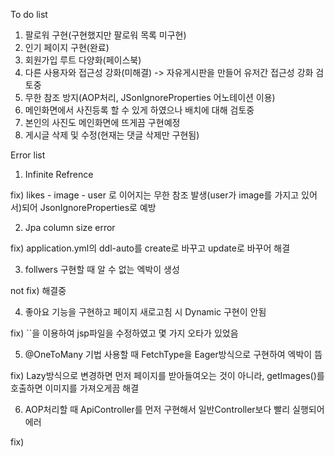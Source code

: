 To do list 

1) 팔로워 구현(구현했지만 팔로워 목록 미구현)
2) 인기 페이지 구현(완료)
3) 회원가입 루트 다양화(페이스북)
4) 다른 사용자와 접근성 강화(미해결) -> 자유게시판을 만들어 유저간 접근성 강화 검토중
5) 무한 참조 방지(AOP처리, JSonIgnoreProperties 어노테이션 이용)
6) 메인화면에서 사진등록 할 수 있게 하였으나 배치에 대해 검토중
7) 본인의 사진도 메인화면에 뜨게끔 구현예정
8) 게시글 삭제 및 수정(현재는 댓글 삭제만 구현됨)



Error list
1) Infinite Refrence

fix) likes - image - user 로 이어지는 무한 참조 발생(user가 image를 가지고 있어서)되어 JsonIgnoreProperties로 예방

2) Jpa column size error

fix) application.yml의 ddl-auto를 create로 바꾸고 update로 바꾸어 해결

3) follwers 구현할 때 알 수 없는 엑박이 생성

not fix) 해결중

4) 좋아요 기능을 구현하고 페이지 새로고침 시 Dynamic 구현이 안됨

fix) ``을 이용하여 jsp파일을 수정하였고 몇 가지 오타가 있었음

5) @OneToMany 기법 사용할 때 FetchType을 Eager방식으로 구현하여 엑박이 뜸

fix) Lazy방식으로 변경하면 먼저 페이지를 받아들여오는 것이 아니라, getImages()를 호출하면 이미지를 가져오게끔 해결

6) AOP처리할 때 ApiController를 먼저 구현해서 일반Controller보다 빨리 실행되어 에러

fix) 
